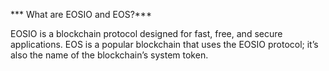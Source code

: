 *** What are EOSIO and EOS?***

EOSIO is a blockchain protocol designed for fast, free, and secure applications. EOS is a popular blockchain that uses the EOSIO protocol; it’s also the name of the blockchain’s system token.

